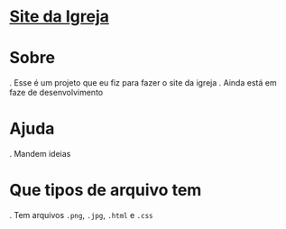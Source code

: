 # [Site da Igreja](https://calculadora.ndicedodo.repl.co/)

# Sobre
. Esse é um projeto que eu fiz para fazer o site da igreja
. Ainda está em faze de desenvolvimento

# Ajuda
. Mandem ideias

# Que tipos de arquivo tem

. Tem arquivos `.png`, `.jpg`, `.html` e `.css`
